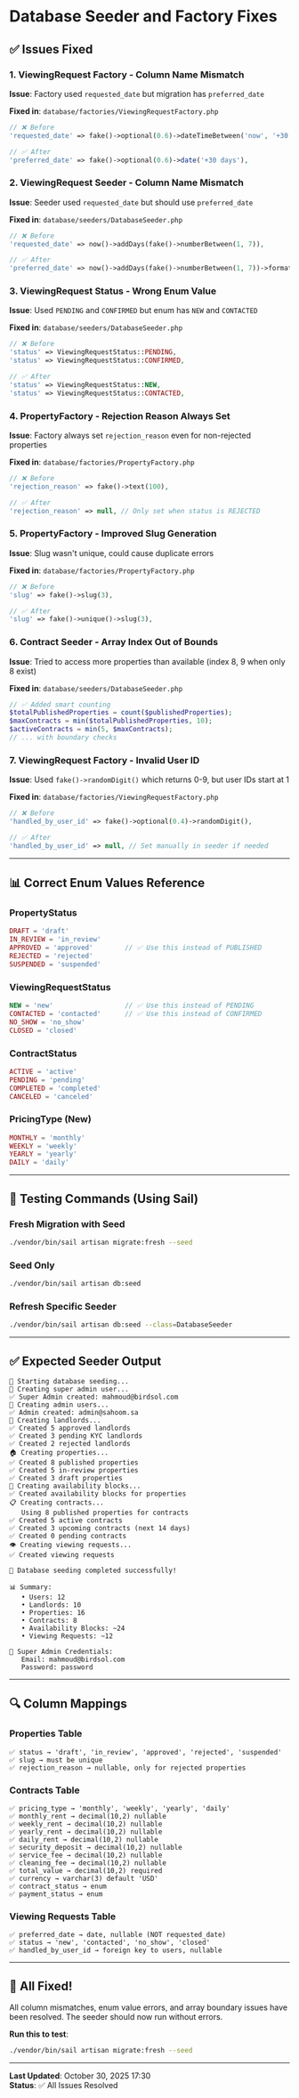 # Database Seeder and Factory Fixes

## ✅ Issues Fixed

### 1. ViewingRequest Factory - Column Name Mismatch
**Issue**: Factory used `requested_date` but migration has `preferred_date`

**Fixed in**: `database/factories/ViewingRequestFactory.php`
```php
// ❌ Before
'requested_date' => fake()->optional(0.6)->dateTimeBetween('now', '+30 days'),

// ✅ After
'preferred_date' => fake()->optional(0.6)->date('+30 days'),
```

### 2. ViewingRequest Seeder - Column Name Mismatch
**Issue**: Seeder used `requested_date` but should use `preferred_date`

**Fixed in**: `database/seeders/DatabaseSeeder.php`
```php
// ❌ Before
'requested_date' => now()->addDays(fake()->numberBetween(1, 7)),

// ✅ After
'preferred_date' => now()->addDays(fake()->numberBetween(1, 7))->format('Y-m-d'),
```

### 3. ViewingRequest Status - Wrong Enum Value
**Issue**: Used `PENDING` and `CONFIRMED` but enum has `NEW` and `CONTACTED`

**Fixed in**: `database/seeders/DatabaseSeeder.php`
```php
// ❌ Before
'status' => ViewingRequestStatus::PENDING,
'status' => ViewingRequestStatus::CONFIRMED,

// ✅ After
'status' => ViewingRequestStatus::NEW,
'status' => ViewingRequestStatus::CONTACTED,
```

### 4. PropertyFactory - Rejection Reason Always Set
**Issue**: Factory always set `rejection_reason` even for non-rejected properties

**Fixed in**: `database/factories/PropertyFactory.php`
```php
// ❌ Before
'rejection_reason' => fake()->text(100),

// ✅ After
'rejection_reason' => null, // Only set when status is REJECTED
```

### 5. PropertyFactory - Improved Slug Generation
**Issue**: Slug wasn't unique, could cause duplicate errors

**Fixed in**: `database/factories/PropertyFactory.php`
```php
// ❌ Before
'slug' => fake()->slug(3),

// ✅ After
'slug' => fake()->unique()->slug(3),
```

### 6. Contract Seeder - Array Index Out of Bounds
**Issue**: Tried to access more properties than available (index 8, 9 when only 8 exist)

**Fixed in**: `database/seeders/DatabaseSeeder.php`
```php
// ✅ Added smart counting
$totalPublishedProperties = count($publishedProperties);
$maxContracts = min($totalPublishedProperties, 10);
$activeContracts = min(5, $maxContracts);
// ... with boundary checks
```

### 7. ViewingRequest Factory - Invalid User ID
**Issue**: Used `fake()->randomDigit()` which returns 0-9, but user IDs start at 1

**Fixed in**: `database/factories/ViewingRequestFactory.php`
```php
// ❌ Before
'handled_by_user_id' => fake()->optional(0.4)->randomDigit(),

// ✅ After
'handled_by_user_id' => null, // Set manually in seeder if needed
```

---

## 📊 Correct Enum Values Reference

### PropertyStatus
```php
DRAFT = 'draft'
IN_REVIEW = 'in_review'
APPROVED = 'approved'        // ✅ Use this instead of PUBLISHED
REJECTED = 'rejected'
SUSPENDED = 'suspended'
```

### ViewingRequestStatus
```php
NEW = 'new'                  // ✅ Use this instead of PENDING
CONTACTED = 'contacted'      // ✅ Use this instead of CONFIRMED
NO_SHOW = 'no_show'
CLOSED = 'closed'
```

### ContractStatus
```php
ACTIVE = 'active'
PENDING = 'pending'
COMPLETED = 'completed'
CANCELED = 'canceled'
```

### PricingType (New)
```php
MONTHLY = 'monthly'
WEEKLY = 'weekly'
YEARLY = 'yearly'
DAILY = 'daily'
```

---

## 🧪 Testing Commands (Using Sail)

### Fresh Migration with Seed
```bash
./vendor/bin/sail artisan migrate:fresh --seed
```

### Seed Only
```bash
./vendor/bin/sail artisan db:seed
```

### Refresh Specific Seeder
```bash
./vendor/bin/sail artisan db:seed --class=DatabaseSeeder
```

---

## ✅ Expected Seeder Output

```
🌱 Starting database seeding...
👤 Creating super admin user...
✅ Super Admin created: mahmoud@birdsol.com
👥 Creating admin users...
✅ Admin created: admin@sahoom.sa
🏢 Creating landlords...
✅ Created 5 approved landlords
✅ Created 3 pending KYC landlords
✅ Created 2 rejected landlords
🏠 Creating properties...
✅ Created 8 published properties
✅ Created 5 in-review properties
✅ Created 3 draft properties
📅 Creating availability blocks...
✅ Created availability blocks for properties
📋 Creating contracts...
   Using 8 published properties for contracts
✅ Created 5 active contracts
✅ Created 3 upcoming contracts (next 14 days)
✅ Created 0 pending contracts
👁️ Creating viewing requests...
✅ Created viewing requests

🎉 Database seeding completed successfully!

📊 Summary:
   • Users: 12
   • Landlords: 10
   • Properties: 16
   • Contracts: 8
   • Availability Blocks: ~24
   • Viewing Requests: ~12

🔐 Super Admin Credentials:
   Email: mahmoud@birdsol.com
   Password: password
```

---

## 🔍 Column Mappings

### Properties Table
```
✅ status → 'draft', 'in_review', 'approved', 'rejected', 'suspended'
✅ slug → must be unique
✅ rejection_reason → nullable, only for rejected properties
```

### Contracts Table
```
✅ pricing_type → 'monthly', 'weekly', 'yearly', 'daily'
✅ monthly_rent → decimal(10,2) nullable
✅ weekly_rent → decimal(10,2) nullable
✅ yearly_rent → decimal(10,2) nullable
✅ daily_rent → decimal(10,2) nullable
✅ security_deposit → decimal(10,2) nullable
✅ service_fee → decimal(10,2) nullable
✅ cleaning_fee → decimal(10,2) nullable
✅ total_value → decimal(10,2) required
✅ currency → varchar(3) default 'USD'
✅ contract_status → enum
✅ payment_status → enum
```

### Viewing Requests Table
```
✅ preferred_date → date, nullable (NOT requested_date)
✅ status → 'new', 'contacted', 'no_show', 'closed'
✅ handled_by_user_id → foreign key to users, nullable
```

---

## 🚀 All Fixed!

All column mismatches, enum value errors, and array boundary issues have been resolved. The seeder should now run without errors.

**Run this to test**:
```bash
./vendor/bin/sail artisan migrate:fresh --seed
```

---

**Last Updated**: October 30, 2025 17:30  
**Status**: ✅ All Issues Resolved
